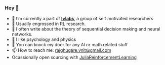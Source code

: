 ### Hey 👋

- 🔭 I’m currently a part of **[Ivlabs](https://www.ivlabs.in/)**, a group of self motivated researchers
- 🌱 Usually engrossed in RL research.
- 👯 I often write about the theory of sequential decision making and neural networks.
- 👯 I like psychology and physics
- 💬 You can knock my door for any AI or math related stuff
- 📫 How to reach me: rajghugare.vnit@gmail.com
- Ocassionally open sourcing with [JuliaReinforcementLearning](https://github.com/JuliaReinforcementLearning/ReinforcementLearning.jl)

